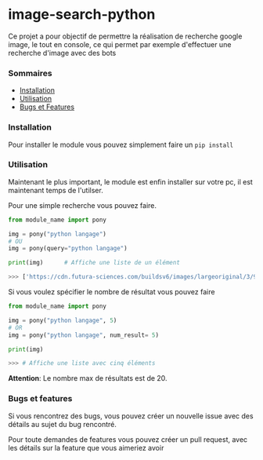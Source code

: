 # image-search-python
 

Ce projet a pour objectif de permettre la réalisation de recherche google image, le tout en console, ce qui permet par exemple d'effectuer une recherche d'image avec des bots 


### Sommaires 

- [Installation](https://github.com/gamingdy/image-search-python/tree/dev/docs#installation)
- [Utilisation](https://github.com/gamingdy/image-search-python/tree/dev/docs#utilisation)
- [Bugs et Features](https://github.com/gamingdy/image-search-python/tree/dev/docs#bugs-et-features)


### Installation

Pour installer le module vous pouvez simplement faire un ``pip install``


### Utilisation

Maintenant le plus important, le module est enfin installer sur votre pc, il est maintenant temps de l'utilser.

Pour une simple recherche vous pouvez faire.

```py
from module_name import pony

img = pony("python langage")
# OU
img = pony(query="python langage")

print(img)      # Affiche une liste de un élément 

>>> ['https://cdn.futura-sciences.com/buildsv6/images/largeoriginal/3/9/a/39a7d35bbd_50163520_formation-python.jpg']
```

Si vous voulez spécifier le nombre de résultat vous pouvez faire

```py
from module_name import pony

img = pony("python langage", 5)
# OR
img = pony("python langage", num_result= 5)

print(img)

>>> # Affiche une liste avec cinq éléments
```

__**Attention**__: Le nombre max de résultats est de 20.


### Bugs et features

Si vous rencontrez des bugs, vous pouvez créer un nouvelle issue avec des détails au sujet du bug rencontré.

Pour toute demandes de features vous pouvez créer un pull request, avec les détails sur la feature que vous aimeriez avoir